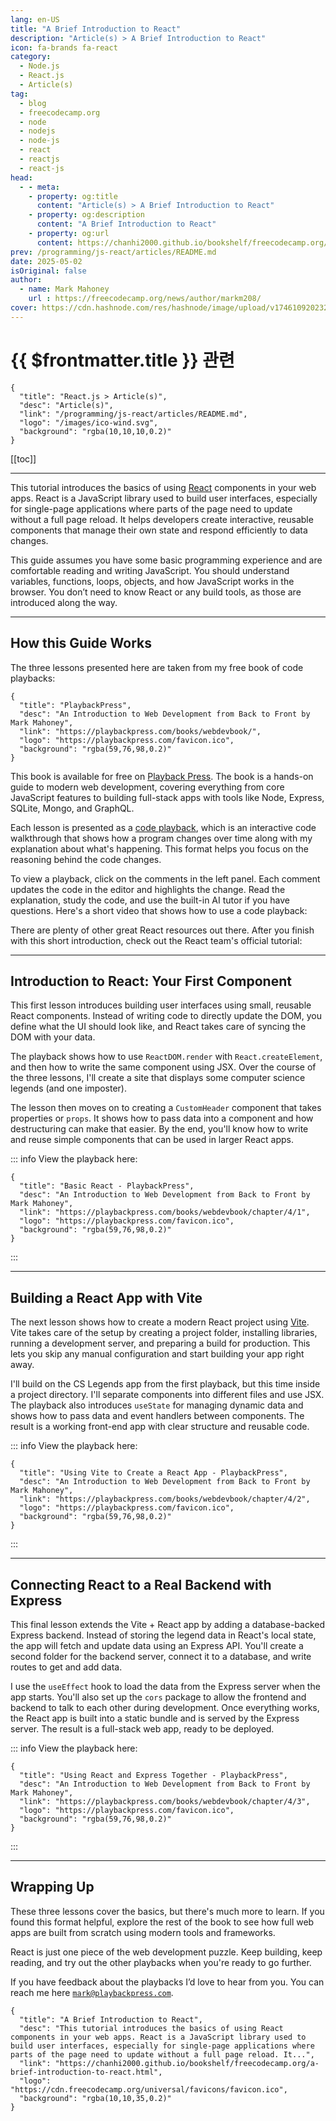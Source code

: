 ```yaml
---
lang: en-US
title: "A Brief Introduction to React"
description: "Article(s) > A Brief Introduction to React"
icon: fa-brands fa-react
category:
  - Node.js
  - React.js
  - Article(s)
tag:
  - blog
  - freecodecamp.org
  - node
  - nodejs
  - node-js
  - react
  - reactjs
  - react-js
head:
  - - meta:
    - property: og:title
      content: "Article(s) > A Brief Introduction to React"
    - property: og:description
      content: "A Brief Introduction to React"
    - property: og:url
      content: https://chanhi2000.github.io/bookshelf/freecodecamp.org/a-brief-introduction-to-react.html
prev: /programming/js-react/articles/README.md
date: 2025-05-02
isOriginal: false
author:
  - name: Mark Mahoney
    url : https://freecodecamp.org/news/author/markm208/
cover: https://cdn.hashnode.com/res/hashnode/image/upload/v1746109202328/e4b0f59b-a8d1-42de-9eff-b5413ced3b93.png
---
```


# {{ $frontmatter.title }} 관련

```component VPCard
{
  "title": "React.js > Article(s)",
  "desc": "Article(s)",
  "link": "/programming/js-react/articles/README.md",
  "logo": "/images/ico-wind.svg",
  "background": "rgba(10,10,10,0.2)"
}
```

[[toc]]

---

<SiteInfo
  name="A Brief Introduction to React"
  desc="This tutorial introduces the basics of using React components in your web apps. React is a JavaScript library used to build user interfaces, especially for single-page applications where parts of the page need to update without a full page reload. It..."
  url="https://freecodecamp.org/news/a-brief-introduction-to-react"
  logo="https://cdn.freecodecamp.org/universal/favicons/favicon.ico"
  preview="https://cdn.hashnode.com/res/hashnode/image/upload/v1746109202328/e4b0f59b-a8d1-42de-9eff-b5413ced3b93.png"/>

This tutorial introduces the basics of using [<FontIcon icon="fa-brands fa-react"/>React](https://react.dev/) components in your web apps. React is a JavaScript library used to build user interfaces, especially for single-page applications where parts of the page need to update without a full page reload. It helps developers create interactive, reusable components that manage their own state and respond efficiently to data changes.

This guide assumes you have some basic programming experience and are comfortable reading and writing JavaScript. You should understand variables, functions, loops, objects, and how JavaScript works in the browser. You don’t need to know React or any build tools, as those are introduced along the way.

---

## How this Guide Works

The three lessons presented here are taken from my free book of code playbacks:

```component VPCard
{
  "title": "PlaybackPress",
  "desc": "An Introduction to Web Development from Back to Front by Mark Mahoney",
  "link": "https://playbackpress.com/books/webdevbook/",
  "logo": "https://playbackpress.com/favicon.ico",
  "background": "rgba(59,76,98,0.2)"
}
```

This book is available for free on [<FontIcon icon="fas fa-globe"/>Playback Press](https://playbackpress.com/books/). The book is a hands-on guide to modern web development, covering everything from core JavaScript features to building full-stack apps with tools like Node, Express, SQLite, Mongo, and GraphQL.

Each lesson is presented as a [<FontIcon icon="fas fa-globe"/>code playback](https://markm208.github.io/), which is an interactive code walkthrough that shows how a program changes over time along with my explanation about what's happening. This format helps you focus on the reasoning behind the code changes.

To view a playback, click on the comments in the left panel. Each comment updates the code in the editor and highlights the change. Read the explanation, study the code, and use the built-in AI tutor if you have questions. Here's a short video that shows how to use a code playback:

There are plenty of other great React resources out there. After you finish with this short introduction, check out the React team's official tutorial: 

<SiteInfo
  name="Quick Start - React"
  desc="The library for web and native user interfaces"
  url="https://react.dev/learn/"
  logo="https://react.dev/favicon-16x16.png"
  preview="https://react.dev/images/og-learn.png"/>

---

## Introduction to React: Your First Component

This first lesson introduces building user interfaces using small, reusable React components. Instead of writing code to directly update the DOM, you define what the UI should look like, and React takes care of syncing the DOM with your data.

The playback shows how to use `ReactDOM.render` with `React.createElement`, and then how to write the same component using JSX. Over the course of the three lessons, I'll create a site that displays some computer science legends (and one imposter).

The lesson then moves on to creating a `CustomHeader` component that takes properties or `props`. It shows how to pass data into a component and how destructuring can make that easier. By the end, you'll know how to write and reuse simple components that can be used in larger React apps.

::: info View the playback here:

```component VPCard
{
  "title": "Basic React - PlaybackPress",
  "desc": "An Introduction to Web Development from Back to Front by Mark Mahoney",
  "link": "https://playbackpress.com/books/webdevbook/chapter/4/1",
  "logo": "https://playbackpress.com/favicon.ico",
  "background": "rgba(59,76,98,0.2)"
}
```

:::

---

## Building a React App with Vite

The next lesson shows how to create a modern React project using [<FontIcon icon="iconfont icon-vite"/>Vite](https://vite.dev/). Vite takes care of the setup by creating a project folder, installing libraries, running a development server, and preparing a build for production. This lets you skip any manual configuration and start building your app right away.

I'll build on the CS Legends app from the first playback, but this time inside a project directory. I'll separate components into different files and use JSX. The playback also introduces `useState` for managing dynamic data and shows how to pass data and event handlers between components. The result is a working front-end app with clear structure and reusable code.

::: info View the playback here:

```component VPCard
{
  "title": "Using Vite to Create a React App - PlaybackPress",
  "desc": "An Introduction to Web Development from Back to Front by Mark Mahoney",
  "link": "https://playbackpress.com/books/webdevbook/chapter/4/2",
  "logo": "https://playbackpress.com/favicon.ico",
  "background": "rgba(59,76,98,0.2)"
}
```

:::

---

## Connecting React to a Real Backend with Express

This final lesson extends the Vite + React app by adding a database-backed Express backend. Instead of storing the legend data in React's local state, the app will fetch and update data using an Express API. You'll create a second folder for the backend server, connect it to a database, and write routes to get and add data.

I use the `useEffect` hook to load the data from the Express server when the app starts. You'll also set up the `cors` package to allow the frontend and backend to talk to each other during development. Once everything works, the React app is built into a static bundle and is served by the Express server. The result is a full-stack web app, ready to be deployed.

::: info View the playback here:

```component VPCard
{
  "title": "Using React and Express Together - PlaybackPress",
  "desc": "An Introduction to Web Development from Back to Front by Mark Mahoney",
  "link": "https://playbackpress.com/books/webdevbook/chapter/4/3",
  "logo": "https://playbackpress.com/favicon.ico",
  "background": "rgba(59,76,98,0.2)"
}
```

:::

---

## Wrapping Up

These three lessons cover the basics, but there's much more to learn. If you found this format helpful, explore the rest of the book to see how full web apps are built from scratch using modern tools and frameworks.

React is just one piece of the web development puzzle. Keep building, keep reading, and try out the other playbacks when you're ready to go further.

If you have feedback about the playbacks I’d love to hear from you. You can reach me here [<FontIcon icon="fas fa-envelope"/>`mark@playbackpress.com`](mailto:mark@playbackpress.com).

<!-- TODO: add ARTICLE CARD -->
```component VPCard
{
  "title": "A Brief Introduction to React",
  "desc": "This tutorial introduces the basics of using React components in your web apps. React is a JavaScript library used to build user interfaces, especially for single-page applications where parts of the page need to update without a full page reload. It...",
  "link": "https://chanhi2000.github.io/bookshelf/freecodecamp.org/a-brief-introduction-to-react.html",
  "logo": "https://cdn.freecodecamp.org/universal/favicons/favicon.ico",
  "background": "rgba(10,10,35,0.2)"
}
```
